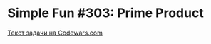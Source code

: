 <h1>Simple Fun #303: Prime Product</h1>
<p><a href="https://www.codewars.com/kata/592538b3071ba54511000219">Текст задачи на Codewars.com</a></p>